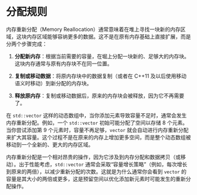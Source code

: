 # 分配规则

内存重新分配（Memory Reallocation）通常意味着在堆上寻找一块新的内存区域，这块内存区域能够容纳更多的数据。这不是在原有内存基础上直接扩展，而是分两个步骤完成：

1. **分配新内存**：根据当前需要的容量，在堀上分配一块新的、足够大的内存块。这块内存通常与原有内存块不在同一位置。

2. **复制或移动数据**：将原内存块中的数据复制（或者在 C++11 及以后使用移动语义时移动）到新分配的内存块。

3. **释放原内存**：复制或移动数据后，原来的内存块会被释放，因为它不再需要了。

在 `std::vector` 这样的动态数组中，当你添加元素导致容量不足时，通常会发生内存重新分配。例如，一个 `std::vector` 初始可能分配了空间以存储 8 个元素。当你尝试添加第 9 个元素时，容量不再足够，`vector` 就会自动进行内存重新分配来扩大其容量。这个过程不是在原来的内存上增加更多空间，而是整个动态数组被移动到一个全新的、更大的内存区域。

内存重新分配是一个相对昂贵的操作，因为它涉及到内存分配和数据拷贝（或移动）。出于性能考虑，`std::vector` 通常会采取“容量增长策略”（例如，每次增长到原来的两倍），以减少重新分配的次数。这就是为什么通常你会看到 `vector` 的容量是其大小的两倍或更多，这是预留空间以优化添加新元素时可能发生的重新分配操作。